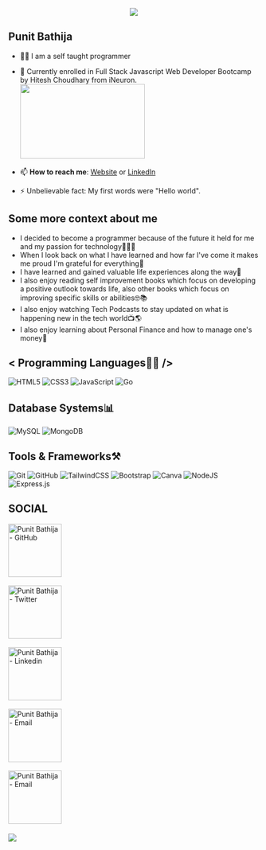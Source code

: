<p align="center"><img src="https://i.imgur.com/A6bWGFl.gif"/></p>

## Punit Bathija

- 👨‍💻 I am a self taught programmer
  <br>
- 🔭 Currently enrolled in Full Stack Javascript Web Developer Bootcamp by Hitesh Choudhary from iNeuron.
  <br>
  <img height="150" width="250" src="https://learn.ineuron.ai/_next/image?url=https%3A%2F%2Fcdn.ineuron.ai%2Fassets%2Fuploads%2Fthumbnails%2F6294df2c69607950233b875c.jpg&w=1920&q=75" />&nbsp;

- 📫 **How to reach me**: [Website](https://punit-bathija.netlify.app) or [LinkedIn](linkedin.com/in/punit-bathija-2b8951217)
- ⚡ Unbelievable fact: My first words were "Hello world".

## Some more context about me

- I decided to become a programmer because of the future it held for me and my passion for technology🦾👨‍💻
- When I look back on what I have learned and how far I've come it makes me proud I'm grateful for everything🙏
- I have learned and gained valuable life experiences along the way🚶
- I also enjoy reading self improvement books which focus on developing a positive outlook towards life, also other books which focus on improving specific skills or abilities🤓📚
- I also enjoy watching Tech Podcasts to stay updated on what is
  happening new in the tech world📺🌎
- I also enjoy learning about Personal Finance and how to
  manage one's money💸

## < Programming Languages👨‍💻 />

![HTML5](https://img.shields.io/badge/html5-%23E34F26.svg?style=for-the-badge&logo=html5&logoColor=white)
![CSS3](https://img.shields.io/badge/css3-%231572B6.svg?style=for-the-badge&logo=css3&logoColor=white)
![JavaScript](https://img.shields.io/badge/javascript-%23323330.svg?style=for-the-badge&logo=javascript&logoColor=%23F7DF1E)
![Go](https://img.shields.io/badge/go-%2300ADD8.svg?style=for-the-badge&logo=go&logoColor=white)

## Database Systems📊

![MySQL](https://img.shields.io/badge/mysql-%2300f.svg?style=for-the-badge&logo=mysql&logoColor=white)
![MongoDB](https://img.shields.io/badge/MongoDB-%234ea94b.svg?style=for-the-badge&logo=mongodb&logoColor=white)

## Tools & Frameworks⚒️

![Git](https://img.shields.io/badge/git-%23F05033.svg?style=for-the-badge&logo=git&logoColor=white)
![GitHub](https://img.shields.io/badge/github-%23121011.svg?style=for-the-badge&logo=github&logoColor=white)
![TailwindCSS](https://img.shields.io/badge/tailwindcss-%2338B2AC.svg?style=for-the-badge&logo=tailwind-css&logoColor=white)
![Bootstrap](https://img.shields.io/badge/bootstrap-%23563D7C.svg?style=for-the-badge&logo=bootstrap&logoColor=white)
![Canva](https://img.shields.io/badge/Canva-%2300C4CC.svg?style=for-the-badge&logo=Canva&logoColor=white)
![NodeJS](https://img.shields.io/badge/node.js-6DA55F?style=for-the-badge&logo=node.js&logoColor=white)
![Express.js](https://img.shields.io/badge/express.js-%23404d59.svg?style=for-the-badge&logo=express&logoColor=%2361DAFB)

## SOCIAL

<p>
    <a id="GitHub" href="https://github.com/punitbathija"><img width="107px" src="https://img.shields.io/badge/github-%23121011.svg?style=for-the-badge&logo=github&logoColor=white" alt="Punit Bathija - GitHub" /></a>
    &nbsp;&nbsp;

<p>
    <a id="Twitter" href="https://mobile.twitter.com/punitbathija"><img width="107px" src="https://img.shields.io/badge/Twitter-%231DA1F2.svg?style=for-the-badge&logo=Twitter&logoColor=white" alt="Punit Bathija - Twitter" /></a>
    &nbsp;&nbsp;

<p>
    <a id="LinkedIn" href="https://www.linkedin.com/in/punit-bathija-2b8951217/"><img width="107px" src="https://img.shields.io/badge/linkedin-%230077B5.svg?style=for-the-badge&logo=linkedin&logoColor=white" alt="Punit Bathija - Linkedin" /></a>
    &nbsp;&nbsp;

<p>
    <a id="Mail" href="mailto:punit644@gmail.com"><img width="107px" src="https://img.shields.io/badge/Gmail-D14836?style=for-the-badge&logo=gmail&logoColor=white" alt="Punit Bathija - Email" /></a>
    &nbsp;&nbsp;

<p>
    <a id="Instagram" href="https://www.instagram.com/punit_bathija/"><img width="107px" src="https://img.shields.io/badge/Instagram-%23E4405F.svg?style=for-the-badge&logo=Instagram&logoColor=white" alt="Punit Bathija - Email" /></a>
    &nbsp;&nbsp;
    <br><br>
<img src="https://imgur.com/rilHVxA.png"/>

